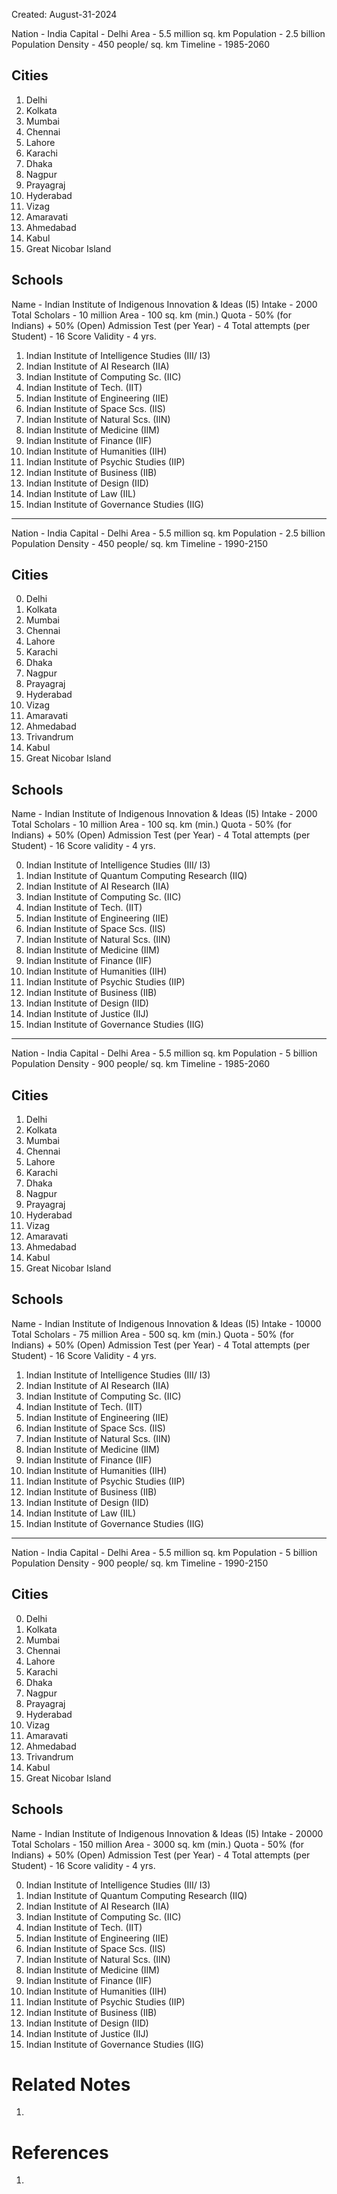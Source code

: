 Created: August-31-2024

Nation - India
Capital - Delhi
Area - 5.5 million sq. km
Population - 2.5 billion
Population Density - 450 people/ sq. km
Timeline - 1985-2060
## Cities

1. Delhi
2. Kolkata
3. Mumbai
4. Chennai
5. Lahore
6. Karachi
7. Dhaka
8. Nagpur
9. Prayagraj
10. Hyderabad
11. Vizag
12. Amaravati
13. Ahmedabad
14. Kabul
15. Great Nicobar Island
## Schools

Name - Indian Institute of Indigenous Innovation & Ideas (I5)
Intake - 2000
Total Scholars - 10 million
Area - 100 sq. km (min.)
Quota - 50% (for Indians) + 50% (Open)
Admission Test (per Year) - 4
Total attempts (per Student) - 16
Score Validity - 4 yrs.

1. Indian Institute of Intelligence Studies (III/ I3)
2. Indian Institute of AI Research (IIA)
3. Indian Institute of Computing Sc. (IIC)
4. Indian Institute of Tech. (IIT)
5. Indian Institute of Engineering (IIE)
6. Indian Institute of Space Scs. (IIS)
7. Indian Institute of Natural Scs. (IIN)
8. Indian Institute of Medicine (IIM)
9. Indian Institute of Finance (IIF)
10. Indian Institute of Humanities (IIH)
11. Indian Institute of Psychic Studies (IIP)
12. Indian Institute of Business (IIB)
13. Indian Institute of Design (IID)
14. Indian Institute of Law (IIL)
15. Indian Institute of Governance Studies (IIG)

___

Nation - India
Capital - Delhi
Area - 5.5 million sq. km
Population - 2.5 billion
Population Density - 450 people/ sq. km
Timeline - 1990-2150
## Cities

0. Delhi
1. Kolkata
2. Mumbai
3. Chennai
4. Lahore
5. Karachi
6. Dhaka
7. Nagpur
8. Prayagraj
9. Hyderabad
10. Vizag
11. Amaravati
12. Ahmedabad
13. Trivandrum
14. Kabul
15. Great Nicobar Island
## Schools

Name - Indian Institute of Indigenous Innovation & Ideas (I5)
Intake - 2000
Total Scholars - 10 million
Area - 100 sq. km (min.)
Quota - 50% (for Indians) + 50% (Open)
Admission Test (per Year) - 4
Total attempts (per Student) - 16
Score validity - 4 yrs.

0. Indian Institute of Intelligence Studies (III/ I3)
1. Indian Institute of Quantum Computing Research (IIQ)
2. Indian Institute of AI Research (IIA)
3. Indian Institute of Computing Sc. (IIC)
4. Indian Institute of Tech. (IIT)
5. Indian Institute of Engineering (IIE)
6. Indian Institute of Space Scs. (IIS)
7. Indian Institute of Natural Scs. (IIN)
8. Indian Institute of Medicine (IIM)
9. Indian Institute of Finance (IIF)
10. Indian Institute of Humanities (IIH)
11. Indian Institute of Psychic Studies (IIP)
12. Indian Institute of Business (IIB)
13. Indian Institute of Design (IID)
14. Indian Institute of Justice (IIJ)
15. Indian Institute of Governance Studies (IIG)

___

Nation - India
Capital - Delhi
Area - 5.5 million sq. km
Population - 5 billion
Population Density - 900 people/ sq. km
Timeline - 1985-2060
## Cities

1. Delhi
2. Kolkata
3. Mumbai
4. Chennai
5. Lahore
6. Karachi
7. Dhaka
8. Nagpur
9. Prayagraj
10. Hyderabad
11. Vizag
12. Amaravati
13. Ahmedabad
14. Kabul
15. Great Nicobar Island
## Schools

Name - Indian Institute of Indigenous Innovation & Ideas (I5)
Intake - 10000
Total Scholars - 75 million
Area - 500 sq. km (min.)
Quota - 50% (for Indians) + 50% (Open)
Admission Test (per Year) - 4
Total attempts (per Student) - 16
Score Validity - 4 yrs.

1. Indian Institute of Intelligence Studies (III/ I3)
2. Indian Institute of AI Research (IIA)
3. Indian Institute of Computing Sc. (IIC)
4. Indian Institute of Tech. (IIT)
5. Indian Institute of Engineering (IIE)
6. Indian Institute of Space Scs. (IIS)
7. Indian Institute of Natural Scs. (IIN)
8. Indian Institute of Medicine (IIM)
9. Indian Institute of Finance (IIF)
10. Indian Institute of Humanities (IIH)
11. Indian Institute of Psychic Studies (IIP)
12. Indian Institute of Business (IIB)
13. Indian Institute of Design (IID)
14. Indian Institute of Law (IIL)
15. Indian Institute of Governance Studies (IIG)

___

Nation - India
Capital - Delhi
Area - 5.5 million sq. km
Population - 5 billion
Population Density - 900 people/ sq. km
Timeline - 1990-2150
## Cities

0. Delhi
1. Kolkata
2. Mumbai
3. Chennai
4. Lahore
5. Karachi
6. Dhaka
7. Nagpur
8. Prayagraj
9. Hyderabad
10. Vizag
11. Amaravati
12. Ahmedabad
13. Trivandrum
14. Kabul
15. Great Nicobar Island
## Schools

Name - Indian Institute of Indigenous Innovation & Ideas (I5)
Intake - 20000
Total Scholars - 150 million
Area - 3000 sq. km (min.)
Quota - 50% (for Indians) + 50% (Open)
Admission Test (per Year) - 4
Total attempts (per Student) - 16
Score validity - 4 yrs.

0. Indian Institute of Intelligence Studies (III/ I3)
1. Indian Institute of Quantum Computing Research (IIQ)
2. Indian Institute of AI Research (IIA)
3. Indian Institute of Computing Sc. (IIC)
4. Indian Institute of Tech. (IIT)
5. Indian Institute of Engineering (IIE)
6. Indian Institute of Space Scs. (IIS)
7. Indian Institute of Natural Scs. (IIN)
8. Indian Institute of Medicine (IIM)
9. Indian Institute of Finance (IIF)
10. Indian Institute of Humanities (IIH)
11. Indian Institute of Psychic Studies (IIP)
12. Indian Institute of Business (IIB)
13. Indian Institute of Design (IID)
14. Indian Institute of Justice (IIJ)
15. Indian Institute of Governance Studies (IIG)

# Related Notes

1. 
# References

1. 